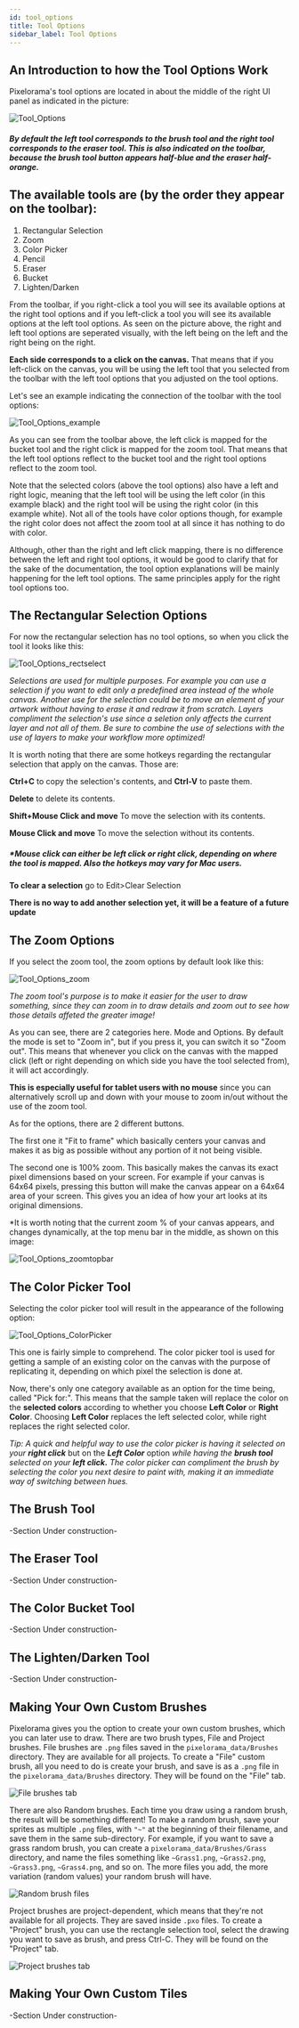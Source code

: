 ```yaml
---
id: tool_options
title: Tool Options
sidebar_label: Tool Options
---
```


## An Introduction to how the Tool Options Work

Pixelorama's tool options are located in about the middle of the right UI panel as indicated in the picture:

![Tool_Options](assets/ui-tooloptions.png)

##### By default the left tool corresponds to the brush tool and the right tool corresponds to the eraser tool. This is also indicated on the toolbar, because the brush tool button appears half-blue and the eraser half-orange.

## The available tools are (by the order they appear on the toolbar):
 1. Rectangular Selection
 2. Zoom
 3. Color Picker
 4. Pencil
 5. Eraser
 6. Bucket
 7. Lighten/Darken

From the toolbar, if you right-click a tool you will see its available options at the right tool options and if you left-click a tool you will see its available options at the left tool options. As seen on the picture above, the right and left tool options are seperated visually, with the left being on the left and the right being on the right. 

**Each side corresponds to a click on the canvas.** That means that if you left-click on the canvas, you will be using the left tool that you selected from the toolbar with the left tool options that you adjusted on the tool options. 

Let's see an example indicating the connection of the toolbar with the tool options:

![Tool_Options_example](assets/tooloptions_intro.png)

As you can see from the toolbar above, the left click is mapped for the bucket tool and the right click is mapped for the zoom tool. That means that the left tool options reflect to the bucket tool and the right tool options reflect to the zoom tool. 

Note that the selected colors (above the tool options) also have a left and right logic, meaning that the left tool will be using the left color (in this example black) and the right tool will be using the right color (in this example white). Not all of the tools have color options though, for example the right color does not affect the zoom tool at all since it has nothing to do with color.

Although, other than the right and left click mapping, there is no difference between the left and right tool options, it would be good to clarify that for the sake of the documentation, the tool option explanations will be mainly happening for the left tool options. The same principles apply for the right tool options too.

## The Rectangular Selection Options

For now the rectangular selection has no tool options, so when you click the tool it looks like this:

![Tool_Options_rectselect](assets/tooloptions_rectselect.png)

*Selections are used for multiple purposes. For example you can use a selection if you want to edit only a predefined area instead of the whole canvas. Another use for the selection could be to move an element of your artwork without having to erase it and redraw it from scratch. Layers compliment the selection's use since a seletion only affects the current layer and not all of them. Be sure to combine the use of selections with the use of layers to make your workflow more optimized!*

It is worth noting that there are some hotkeys regarding the rectangular selection that apply on the canvas. Those are:

**Ctrl+C** to copy the selection's contents, and **Ctrl-V** to paste them.

**Delete** to delete its contents.

**Shift+Mouse Click and move** To move the selection with its contents.

**Mouse Click and move** To move the selection without its contents.

##### *Mouse click can either be left click or right click, depending on where the tool is mapped. Also the hotkeys may vary for Mac users.

**To clear a selection** go to Edit>Clear Selection

**There is no way to add another selection yet, it will be a feature of a future update**

## The Zoom Options

If you select the zoom tool, the zoom options by default look like this:

![Tool_Options_zoom](assets/tooloptions_zoom.png)

*The zoom tool's purpose is to make it easier for the user to draw something, since they can zoom in to draw details and zoom out to see how those details affeted the greater image!*

As you can see, there are 2 categories here. Mode and Options. By default the mode is set to "Zoom in", but if you press it, you can switch it so "Zoom out". This means that whenever you click on the canvas with the mapped click (left or right depending on which side you have the tool selected from), it will act accordingly.

**This is especially useful for tablet users with no mouse** since you can alternatively scroll up and down with your mouse to zoom in/out without the use of the zoom tool.

As for the options, there are 2 different buttons. 

The first one it "Fit to frame" which basically centers your canvas and makes it as big as possible without any portion of it not being visible.

The second one is 100% zoom. This basically makes the canvas its exact pixel dimensions based on your screen. For example if your canvas is 64x64 pixels, pressing this button will make the canvas appear on a 64x64 area of your screen. This gives you an idea of how your art looks at its original dimensions.

*It is worth noting that the current zoom % of your canvas appears, and changes dynamically, at the top menu bar in the middle, as shown on this image:

![Tool_Options_zoomtopbar](assets/tooloptions_zoomtopbar.png)

## The Color Picker Tool

Selecting the color picker tool will result in the appearance of the following option:

![Tool_Options_ColorPicker](assets/colorpicker_options.png)

This one is fairly simple to comprehend. The color picker tool is used for getting a sample of an existing color on the canvas with the purpose of replicating it, depending on which pixel the selection is done at.

Now, there's only one category available as an option for the time being, called "Pick for:". This means that the sample taken will replace the color on the **selected colors** according to whether you choose **Left Color** or **Right Color**. Choosing **Left Color** replaces the left selected color, while right replaces the right selected color. 

*Tip: A quick and helpful way to use the color picker is having it selected on your* ***right click*** but on the ***Left Color*** option *while having the* ***brush tool*** *selected on your* ***left click.*** *The color picker can compliment the brush by selecting the color you next desire to paint with, making it an immediate way of switching between hues.*
## The Brush Tool

-Section Under construction-

## The Eraser Tool

-Section Under construction-

## The Color Bucket Tool

-Section Under construction-

## The Lighten/Darken Tool

-Section Under construction-

## Making Your Own Custom Brushes

Pixelorama gives you the option to create your own custom brushes, which you can later use to draw. There are two brush types, File and Project brushes. File brushes are `.png` files saved in the `pixelorama_data/Brushes` directory. They are available for all projects. To create a "File" custom brush, all you need to do is create your brush, and save is as a `.png` file in the `pixelorama_data/Brushes` directory. They will be found on the "File" tab.

![File brushes tab](assets/file_brushes.png)

There are also Random brushes. Each time you draw using a random brush, the result will be something different! To make a random brush, save your sprites as multiple `.png` files, with `"~"` at the beginning of their filename, and save them in the same sub-directory. For example, if you want to save a grass random brush, you can create a `pixelorama_data/Brushes/Grass` directory, and name the files something like `~Grass1.png`, `~Grass2.png`, `~Grass3.png`, `~Grass4.png`, and so on. The more files you add, the more variation (random values) your random brush will have.

![Random brush files](assets/grass_random_brush.png)

Project brushes are project-dependent, which means that they're not available for all projects. They are saved inside `.pxo` files. To create a "Project" brush, you can use the rectangle selection tool, select the drawing you want to save as brush, and press Ctrl-C. They will be found on the "Project" tab.

![Project brushes tab](assets/project_brushes.png)

## Making Your Own Custom Tiles

-Section Under construction-


